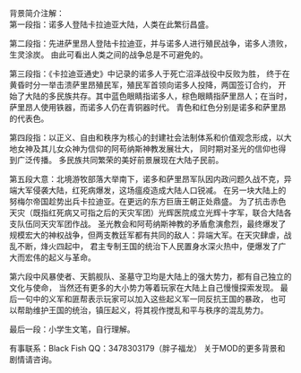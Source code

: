 背景简介注解：  
第一段指：诺多人登陆卡拉迪亚大陆，人类在此繁衍昌盛。 
 
第二段指：先进萨里昂人登陆卡拉迪亚，并与诺多人进行殖民战争，诺多人溃败，生灵涂炭。
由此可看出人类之间的战争总是不可避免的。  

第三段指：《卡拉迪亚通史》中记录的诺多人于死亡沼泽战役中反败为胜，
终于在黄昏时分一举击溃萨里昂殖民军，殖民军首领向诺多人投降，两国签订合约，
开始了大陆的多民族共存。其中蓝色眼睛指诺多人，棕色眼睛指萨里昂人；在当时，
萨里昂人使用铁器，而诺多人仍在青铜器时代。
青色和红色分别是诺多和萨里昂的代表色。  

第四段指：以正义、自由和秩序为核心的封建社会法制体系和价值观念形成，以大地女神及其儿女众神为信仰的阿苟纳斯神教发展壮大，
同时期对圣光的信仰也得到广泛传播。
多民族共同繁荣的美好前景展现在大陆子民前。  
  
第五段大意：北境游牧部落大举南下，诺多和萨里昂军队因内政问题久战不克，异端大军侵袭大陆，红死病爆发，这场瘟疫造成大陆人口锐减。
在另一块大陆上的努梅尔帝国趁势出兵卡拉迪亚。在更远的东方巨唐王朝正处鼎盛。
为了抗击赤色天灾（既指红死病又可指之后的天灾军团）光辉医院成立光辉十字军，联合大陆各支队伍同天灾军团作战。
圣光教会和阿苟纳斯神教的矛盾愈演愈烈，最终爆发了规模宏大的神权战争，但两支教廷军都有共同的敌人：异端大军。在天灾肆虐，战乱不断，烽火四起中，
君主专制王国的统治下人民置身水深火热中，便爆发了广大而宏伟的起义与革命。  
  
第六段中风暴使者、天鹅舰队、圣墓守卫均是大陆上的强大势力，都有自己独立的文化与使命，
当然还有更多的大小势力等着玩家在大陆上自己慢慢探索发现。
最后一句中的义军和匪帮表示玩家可以加入这些起义军一同反抗王国的暴政，
也可以帮助维护王国的统治，镇压起义，将其视作搅乱和平与秩序的混乱势力。  

最后一段：小学生文笔，自行理解。

有事联系：Black Fish QQ：3478303179（胖子福龙）
关于MOD的更多背景和剧情请咨询。